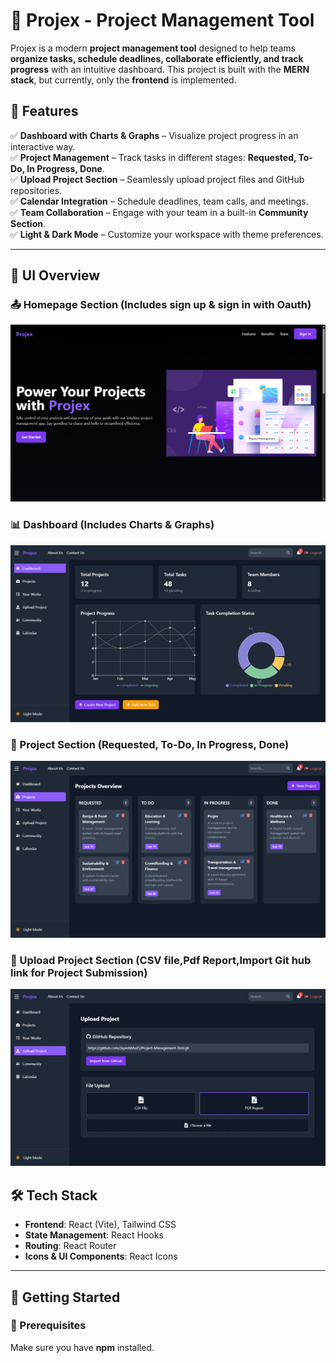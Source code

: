 # 🚀 Projex - Project Management Tool

Projex is a modern **project management tool** designed to help teams **organize tasks, schedule deadlines, collaborate efficiently, and track progress** with an intuitive dashboard. This project is built with the **MERN stack**, but currently, only the **frontend** is implemented.

## 🌟 Features

✅ **Dashboard with Charts & Graphs** – Visualize project progress in an interactive way.  
✅ **Project Management** – Track tasks in different stages: **Requested, To-Do, In Progress, Done**.  
✅ **Upload Project Section** – Seamlessly upload project files and GitHub repositories.  
✅ **Calendar Integration** – Schedule deadlines, team calls, and meetings.  
✅ **Team Collaboration** – Engage with your team in a built-in **Community Section**.  
✅ **Light & Dark Mode** – Customize your workspace with theme preferences.  

---

## 🎨 UI Overview

### 📤 Homepage Section (Includes sign up & sign in with Oauth)
![Home Page Section](1.png)

### 📊 Dashboard (Includes Charts & Graphs)
![Dashboard](2.png)

### 📂 Project Section (Requested, To-Do, In Progress, Done)
![Project Section](3.png)

### 📅 Upload Project Section (CSV file,Pdf Report,Import Git hub link for Project Submission)
![Upload Project Section](4.png)


## 🛠️ Tech Stack

- **Frontend**: React (Vite), Tailwind CSS  
- **State Management**: React Hooks  
- **Routing**: React Router  
- **Icons & UI Components**: React Icons   

---

## 🚀 Getting Started

### 🔧 Prerequisites

Make sure you have **npm** installed.





